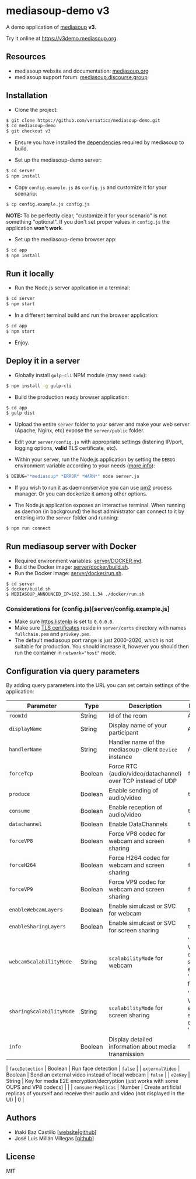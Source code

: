 # mediasoup-demo v3

A demo application of [mediasoup](https://mediasoup.org) **v3**.

Try it online at https://v3demo.mediasoup.org.


## Resources

* mediasoup website and documentation: [mediasoup.org](https://mediasoup.org)
* mediasoup support forum: [mediasoup.discourse.group](https://mediasoup.discourse.group)


## Installation

* Clone the project:

```bash
$ git clone https://github.com/versatica/mediasoup-demo.git
$ cd mediasoup-demo
$ git checkout v3
```

* Ensure you have installed the [dependencies](https://mediasoup.org/documentation/v3/mediasoup/installation/#requirements) required by mediasoup to build.

* Set up the mediasoup-demo server:

```bash
$ cd server
$ npm install
```

* Copy `config.example.js` as `config.js` and customize it for your scenario:

```bash
$ cp config.example.js config.js
```

**NOTE:** To be perfectly clear, "customize it for your scenario" is not something "optional". If you don't set proper values in `config.js` the application **won't work**.

* Set up the mediasoup-demo browser app:

```bash
$ cd app
$ npm install
```


## Run it locally

* Run the Node.js server application in a terminal:

```bash
$ cd server
$ npm start
```

* In a different terminal build and run the browser application:

```bash
$ cd app
$ npm start
```

* Enjoy.


## Deploy it in a server

* Globally install `gulp-cli` NPM module (may need `sudo`):

```bash
$ npm install -g gulp-cli
```

* Build the production ready browser application:

```bash
$ cd app
$ gulp dist
```

* Upload the entire `server` folder to your server and make your web server (Apache, Nginx, etc) expose the `server/public` folder.

* Edit your `server/config.js` with appropriate settings (listening IP/port, logging options, **valid** TLS certificate, etc).

* Within your server, run the Node.js application by setting the `DEBUG` environment variable according to your needs ([more info](https://mediasoup.org/documentation/v3/mediasoup/debugging/)):

```bash
$ DEBUG="*mediasoup* *ERROR* *WARN*" node server.js
```
* If you wish to run it as daemon/service you can use [pm2](https://www.npmjs.com/package/pm2) process manager. Or you can dockerize it among other options.

* The Node.js application exposes an interactive terminal. When running as daemon (in background) the host administrator can connect to it by entering into the `server` folder and running:

```bash
$ npm run connect
```

## Run mediasoup server with Docker

* Required environment variables: [server/DOCKER.md](server/DOCKER.md).
* Build the Docker image: [server/docker/build.sh](server/docker/build.sh).
* Run the Docker image: [server/docker/run.sh](server/docker/run.sh).

```
$ cd server
$ docker/build.sh
$ MEDIASOUP_ANNOUNCED_IP=192.168.1.34 ./docker/run.sh
```

### Considerations for (config.js)[server/config.example.js]

* Make sure [https.listenIp](server/config.example.js#L20) is set to `0.0.0.0`.
* Make sure [TLS certificates](server/config.example.js#L24) reside in `server/certs` directory with names `fullchain.pem` and `privkey.pem`.
* The default mediasoup port range is just 2000-2020, which is not suitable for production. You should increase it, however you should then run the container in `network="host"` mode.

## Configuration via query parameters

By adding query parameters into the URL you can set certain settings of the application:

| Parameter          | Type    | Description          | Default Value |
| ------------------ | ------- | -------------------- | ------------- |
| `roomId`           | String  | Id of the room      | Autogenerated  |
| `displayName`      | String  | Display name of your participant | Autogenerated |
| `handlerName`      | String  | Handler name of the mediasoup-client `Device` instance | Autodetected |
| `forceTcp`         | Boolean | Force RTC (audio/video/datachannel) over TCP instead of UDP | `false` |
| `produce`          | Boolean | Enable sending of audio/video | `true`  |
| `consume`          | Boolean | Enable reception of audio/video | `true` |
| `datachannel`      | Boolean | Enable DataChannels | `true` |
| `forceVP8`        | Boolean | Force VP8 codec for webcam and screen sharing | `false` |
| `forceH264`        | Boolean | Force H264 codec for webcam and screen sharing | `false` |
| `forceVP9`        | Boolean | Force VP9 codec for webcam and screen sharing | `false` |
| `enableWebcamLayers` | Boolean | Enable simulcast or SVC for webcam | `true` |
| `enableSharingLayers` | Boolean | Enable simulcast or SVC for screen sharing | `true` |
| `webcamScalabilityMode` | String | `scalabilityMode` for webcam | 'L1T3' for VP8/H264 (in each simculast encoding), 'L3T3_KEY' for VP9 |
| `sharingScalabilityMode` | String | `scalabilityMode` for screen sharing | 'L1T3' for VP8/H264 (in each simculast encoding), 'L3T3' for VP9 |
| `info`             | Boolean | Display detailed information about media transmission | `false` |

| `faceDetection`    | Boolean | Run face detection | `false` |
| `externalVideo`    | Boolean | Send an external video instead of local webcam | `false` |
| `e2eKey`           | String | Key for media E2E encryption/decryption (just works with some OUPS and VP8 codecs) | |
| `consumerReplicas` | Number | Create artificial replicas of yourself and receive their audio and video (not displayed in the UI) | 0 |

## Authors

* Iñaki Baz Castillo [[website](https://inakibaz.me)|[github](https://github.com/ibc/)]
* José Luis Millán Villegas [[github](https://github.com/jmillan/)]


## License

MIT
